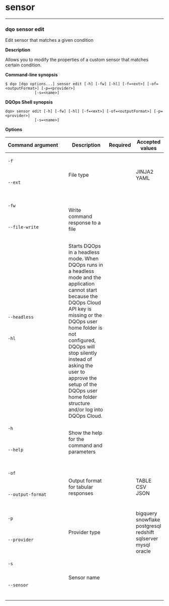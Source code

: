 # sensor

___
### **dqo sensor edit**

Edit sensor that matches a given condition

**Description**

Allows you to modify the properties of a custom sensor that matches certain condition.


**Command-line synopsis**
```
$ dqo [dqo options...] sensor edit [-h] [-fw] [-hl] [-f=<ext>] [-of=<outputFormat>] [-p=<provider>]
             [-s=<name>]

```
**DQOps Shell synopsis**
```
dqo> sensor edit [-h] [-fw] [-hl] [-f=<ext>] [-of=<outputFormat>] [-p=<provider>]
             [-s=<name>]

```

**Options**  
  
| Command&nbsp;argument&nbsp;&nbsp;&nbsp;&nbsp; | Description | Required | Accepted values |
|-----------------------------------------------|-------------|:-----------------:|-----------------|
|<p id="sensor edit-f">`-f`</p><br/><p id="sensor edit--ext">`--ext`</p><br/>|File type| |JINJA2<br/>YAML<br/>|
|<p id="sensor edit-fw">`-fw`</p><br/><p id="sensor edit--file-write">`--file-write`</p><br/>|Write command response to a file| ||
|<p id="sensor edit--headless">`--headless`</p><br/><p id="sensor edit-hl">`-hl`</p><br/>|Starts DQOps in a headless mode. When DQOps runs in a headless mode and the application cannot start because the DQOps Cloud API key is missing or the DQOps user home folder is not configured, DQOps will stop silently instead of asking the user to approve the setup of the DQOps user home folder structure and/or log into DQOps Cloud.| ||
|<p id="sensor edit-h">`-h`</p><br/><p id="sensor edit--help">`--help`</p><br/>|Show the help for the command and parameters| ||
|<p id="sensor edit-of">`-of`</p><br/><p id="sensor edit--output-format">`--output-format`</p><br/>|Output format for tabular responses| |TABLE<br/>CSV<br/>JSON<br/>|
|<p id="sensor edit-p">`-p`</p><br/><p id="sensor edit--provider">`--provider`</p><br/>|Provider type| |bigquery<br/>snowflake<br/>postgresql<br/>redshift<br/>sqlserver<br/>mysql<br/>oracle<br/>|
|<p id="sensor edit-s">`-s`</p><br/><p id="sensor edit--sensor">`--sensor`</p><br/>|Sensor name| ||



